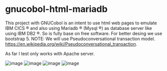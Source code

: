 # gnucobol-html-mariadb
This project with GNUCobol is an intent to use html web pages to emulate IBM CICS ® and also using Mariadb ® (Mysql ®) as database server like using IBM DB2 ®. So is fully base on free software. For better desing we use bootstrap 5.
NOTE: We will use Pseudoconversational transaction model. https://en.wikipedia.org/wiki/Pseudoconversational_transaction.

As far I test only works with Apache server.

![image](https://github.com/user-attachments/assets/a7d18d33-4381-4f04-ad15-4424b0225975)
![image](https://github.com/user-attachments/assets/b3742ef4-5c6d-4593-9f8e-52b71e67bdcf)
![image](https://github.com/user-attachments/assets/a12ac216-f4c9-46a7-b985-dff5501b3313)
![image](https://github.com/user-attachments/assets/1bc12fa2-bd8e-4f99-a39f-fcc30efadca0)

